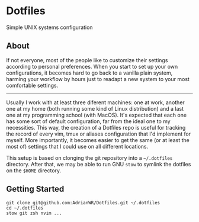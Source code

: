 # Dotfiles

Simple UNIX systems configuration

## About

If not everyone, most of the people like to customize their settings according to personal preferences. When you start to set up your own configurations, it becomes hard to go back to a vanilla plain system, harming your workflow by hours just to readapt a new system to your most comfortable settings.

---

Usually I work with at least three diferent machines: one at work, another one at my home (both running some kind of Linux distribution) and a last one at my programming school (with MacOS). It's expected that each one has some sort of default configuration, far from the ideal one to my necessities. This way, the creation of a Dotfiles repo is useful for tracking the record of every vim, tmux or aliases configuration that I'd implement for myself. More importantly, it becomes easier to get the same (or at least the most of) settings that I could use on all different locations.

This setup is based on clonging the git repository into a `~/.dotfiles` directory. After that, we may be able to run GNU `stow` to symlink the dotfiles on the `$HOME` directory.


## Getting Started

```shell
git clone git@github.com:AdrianWR/Dotfiles.git ~/.dotfiles
cd ~/.dotfiles
stow git zsh nvim ...
```

